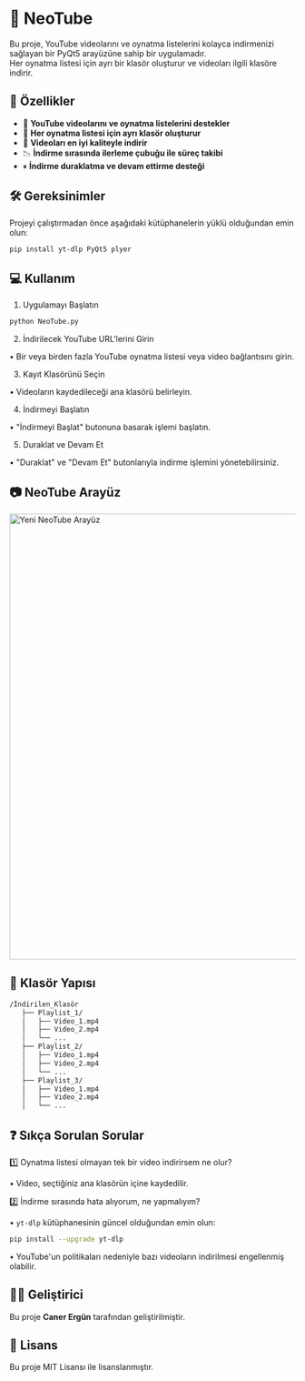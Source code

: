 # 🎥 NeoTube  

Bu proje, YouTube videolarını ve oynatma listelerini kolayca indirmenizi sağlayan bir PyQt5 arayüzüne sahip bir uygulamadır.  
Her oynatma listesi için ayrı bir klasör oluşturur ve videoları ilgili klasöre indirir.  

## 🚀 Özellikler  

- 📌 **YouTube videolarını ve oynatma listelerini destekler**  
- 📁 **Her oynatma listesi için ayrı klasör oluşturur**  
- 🎯 **Videoları en iyi kaliteyle indirir**  
- 📉 **İndirme sırasında ilerleme çubuğu ile süreç takibi**  
- ⏸ **İndirme duraklatma ve devam ettirme desteği**  

## 🛠 Gereksinimler  

Projeyi çalıştırmadan önce aşağıdaki kütüphanelerin yüklü olduğundan emin olun:  

```bash
pip install yt-dlp PyQt5 plyer
```


## 💻 Kullanım

1. Uygulamayı Başlatın

```bash
python NeoTube.py
```

2. İndirilecek YouTube URL'lerini Girin

 • Bir veya birden fazla YouTube oynatma listesi veya video bağlantısını girin.

3. Kayıt Klasörünü Seçin

• Videoların kaydedileceği ana klasörü belirleyin.

4. İndirmeyi Başlatın

• "İndirmeyi Başlat" butonuna basarak işlemi başlatın.

5. Duraklat ve Devam Et

• "Duraklat" ve "Devam Et" butonlarıyla indirme işlemini yönetebilirsiniz.


## 📷 NeoTube Arayüz

<img width="1195" height="784" alt="Yeni NeoTube Arayüz" src="https://github.com/user-attachments/assets/2839bd88-106d-40b0-bfd4-0f6646f1b42a" />


## 📂 Klasör Yapısı

```bash
/İndirilen_Klasör  
   ├── Playlist_1/  
   │   ├── Video_1.mp4  
   │   ├── Video_2.mp4  
   │   └── ...  
   ├── Playlist_2/  
   │   ├── Video_1.mp4  
   │   ├── Video_2.mp4  
   │   └── ...  
   ├── Playlist_3/  
   │   ├── Video_1.mp4  
   │   ├── Video_2.mp4  
   │   └── ...  
```

## ❓ Sıkça Sorulan Sorular

1️⃣ Oynatma listesi olmayan tek bir video indirirsem ne olur?

• Video, seçtiğiniz ana klasörün içine kaydedilir.

2️⃣ İndirme sırasında hata alıyorum, ne yapmalıyım?

• `yt-dlp` kütüphanesinin güncel olduğundan emin olun:
```bash
pip install --upgrade yt-dlp
```
• YouTube'un politikaları nedeniyle bazı videoların indirilmesi engellenmiş olabilir.

## 👨‍💻 Geliştirici  
Bu proje **Caner Ergün** tarafından geliştirilmiştir.  

## 📜 Lisans
Bu proje MIT Lisansı ile lisanslanmıştır.
